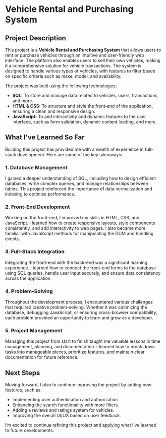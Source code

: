 # Vehicle Rental and Purchasing System

## Project Description

This project is a **Vehicle Rental and Purchasing System** that allows users to rent or purchase vehicles through an intuitive and user-friendly web interface. The platform also enables users to sell their own vehicles, making it a comprehensive solution for vehicle transactions. The system is designed to handle various types of vehicles, with features to filter based on specific criteria such as make, model, and availability.

The project was built using the following technologies:

- **SQL:** To store and manage data related to vehicles, users, transactions, and more.
- **HTML & CSS:** To structure and style the front-end of the application, ensuring a clean and responsive design.
- **JavaScript:** To add interactivity and dynamic features to the user interface, such as form validation, dynamic content loading, and more.

## What I've Learned So Far

Building this project has provided me with a wealth of experience in full-stack development. Here are some of the key takeaways:

### 1. Database Management

I gained a deeper understanding of SQL, including how to design efficient databases, write complex queries, and manage relationships between tables. This project reinforced the importance of data normalization and indexing to optimize performance.

### 2. Front-End Development

Working on the front-end, I improved my skills in HTML, CSS, and JavaScript. I learned how to create responsive layouts, style components consistently, and add interactivity to web pages. I also became more familiar with JavaScript methods for manipulating the DOM and handling events.

### 3. Full-Stack Integration

Integrating the front-end with the back-end was a significant learning experience. I learned how to connect the front-end forms to the database using SQL queries, handle user input securely, and ensure data consistency across the application.

### 4. Problem-Solving

Throughout the development process, I encountered various challenges that required creative problem-solving. Whether it was optimizing the database, debugging JavaScript, or ensuring cross-browser compatibility, each problem provided an opportunity to learn and grow as a developer.

### 5. Project Management

Managing this project from start to finish taught me valuable lessons in time management, planning, and documentation. I learned how to break down tasks into manageable pieces, prioritize features, and maintain clear documentation for future reference.

## Next Steps

Moving forward, I plan to continue improving the project by adding new features, such as:

- Implementing user authentication and authorization.
- Enhancing the search functionality with more filters.
- Adding a reviews and ratings system for vehicles.
- Improving the overall UI/UX based on user feedback.

I’m excited to continue refining this project and applying what I’ve learned to future developments.
